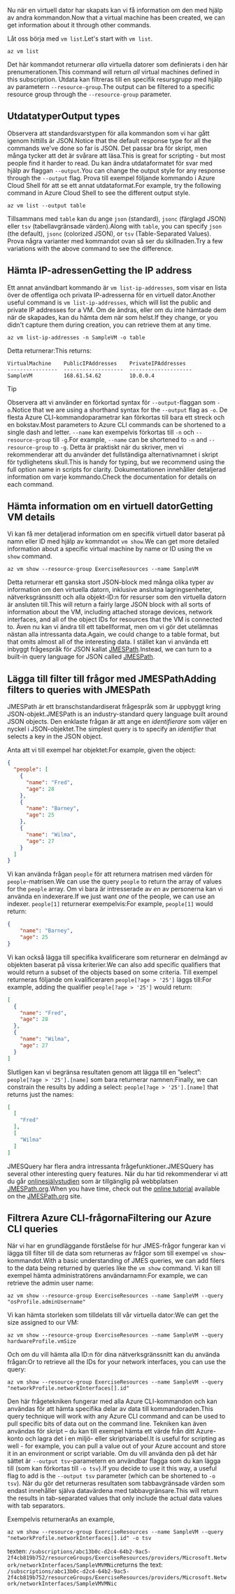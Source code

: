 <span data-ttu-id="5e13f-101">Nu när en virtuell dator har skapats kan vi få information om den med hjälp av andra kommandon.</span><span class="sxs-lookup"><span data-stu-id="5e13f-101">Now that a virtual machine has been created, we can get information about it through other commands.</span></span>

<span data-ttu-id="5e13f-102">Låt oss börja med `vm list`.</span><span class="sxs-lookup"><span data-stu-id="5e13f-102">Let's start with `vm list`.</span></span>

```azurecli
az vm list
```

<span data-ttu-id="5e13f-103">Det här kommandot returnerar _alla_ virtuella datorer som definierats i den här prenumerationen.</span><span class="sxs-lookup"><span data-stu-id="5e13f-103">This command will return _all_ virtual machines defined in this subscription.</span></span> <span data-ttu-id="5e13f-104">Utdata kan filtreras till en specifik resursgrupp med hjälp av parametern `--resource-group`.</span><span class="sxs-lookup"><span data-stu-id="5e13f-104">The output can be filtered to a specific resource group through the `--resource-group` parameter.</span></span> 

## <a name="output-types"></a><span data-ttu-id="5e13f-105">Utdatatyper</span><span class="sxs-lookup"><span data-stu-id="5e13f-105">Output types</span></span>
<span data-ttu-id="5e13f-106">Observera att standardsvarstypen för alla kommandon som vi har gått igenom hittills är JSON.</span><span class="sxs-lookup"><span data-stu-id="5e13f-106">Notice that the default response type for all the commands we've done so far is JSON.</span></span> <span data-ttu-id="5e13f-107">Det passar bra för skript, men många tycker att det är svårare att läsa.</span><span class="sxs-lookup"><span data-stu-id="5e13f-107">This is great for scripting - but most people find it harder to read.</span></span> <span data-ttu-id="5e13f-108">Du kan ändra utdataformatet för svar med hjälp av flaggan `--output`.</span><span class="sxs-lookup"><span data-stu-id="5e13f-108">You can change the output style for any response through the `--output` flag.</span></span> <span data-ttu-id="5e13f-109">Prova till exempel följande kommando i Azure Cloud Shell för att se ett annat utdataformat.</span><span class="sxs-lookup"><span data-stu-id="5e13f-109">For example, try the following command in Azure Cloud Shell to see the different output style.</span></span>

```azurecli
az vm list --output table
```

<span data-ttu-id="5e13f-110">Tillsammans med `table` kan du ange `json` (standard), `jsonc` (färglagd JSON) eller `tsv` (tabellavgränsade värden).</span><span class="sxs-lookup"><span data-stu-id="5e13f-110">Along with `table`, you can specify `json` (the default), `jsonc` (colorized JSON), or `tsv` (Table-Separated Values).</span></span> <span data-ttu-id="5e13f-111">Prova några varianter med kommandot ovan så ser du skillnaden.</span><span class="sxs-lookup"><span data-stu-id="5e13f-111">Try a few variations with the above command to see the difference.</span></span>

## <a name="getting-the-ip-address"></a><span data-ttu-id="5e13f-112">Hämta IP-adressen</span><span class="sxs-lookup"><span data-stu-id="5e13f-112">Getting the IP address</span></span>

<span data-ttu-id="5e13f-113">Ett annat användbart kommando är `vm list-ip-addresses`, som visar en lista över de offentliga och privata IP-adresserna för en virtuell dator.</span><span class="sxs-lookup"><span data-stu-id="5e13f-113">Another useful command is `vm list-ip-addresses`, which will list the public and private IP addresses for a VM.</span></span> <span data-ttu-id="5e13f-114">Om de ändras, eller om du inte hämtade dem när de skapades, kan du hämta dem när som helst.</span><span class="sxs-lookup"><span data-stu-id="5e13f-114">If they change, or you didn't capture them during creation, you can retrieve them at any time.</span></span>

```azurecli
az vm list-ip-addresses -n SampleVM -o table
```

<span data-ttu-id="5e13f-115">Detta returnerar:</span><span class="sxs-lookup"><span data-stu-id="5e13f-115">This returns:</span></span>

```
VirtualMachine    PublicIPAddresses    PrivateIPAddresses
----------------  -------------------  --------------------
SampleVM          168.61.54.62         10.0.0.4
```

> [!TIP]
> <span data-ttu-id="5e13f-116">Observera att vi använder en förkortad syntax för `--output`-flaggan som `-o`.</span><span class="sxs-lookup"><span data-stu-id="5e13f-116">Notice that we are using a shorthand syntax for the `--output` flag as `-o`.</span></span> <span data-ttu-id="5e13f-117">De flesta Azure CLI-kommandoparametrar kan förkortas till bara ett streck och en bokstav.</span><span class="sxs-lookup"><span data-stu-id="5e13f-117">Most parameters to Azure CLI commands can be shortened to a single dash and letter.</span></span> <span data-ttu-id="5e13f-118">`--name` kan exempelvis förkortas till `-n` och `--resource-group` till `-g`.</span><span class="sxs-lookup"><span data-stu-id="5e13f-118">For example, `--name` can be shortened to `-n` and `--resource-group` to `-g`.</span></span> <span data-ttu-id="5e13f-119">Detta är praktiskt när du skriver, men vi rekommenderar att du använder det fullständiga alternativnamnet i skript för tydlighetens skull.</span><span class="sxs-lookup"><span data-stu-id="5e13f-119">This is handy for typing, but we recommend using the full option name in scripts for clarity.</span></span> <span data-ttu-id="5e13f-120">Dokumentationen innehåller detaljerad information om varje kommando.</span><span class="sxs-lookup"><span data-stu-id="5e13f-120">Check the documentation for details on each command.</span></span>

## <a name="getting-vm-details"></a><span data-ttu-id="5e13f-121">Hämta information om en virtuell dator</span><span class="sxs-lookup"><span data-stu-id="5e13f-121">Getting VM details</span></span>

<span data-ttu-id="5e13f-122">Vi kan få mer detaljerad information om en specifik virtuell dator baserat på namn eller ID med hjälp av kommandot `vm show`.</span><span class="sxs-lookup"><span data-stu-id="5e13f-122">We can get more detailed information about a specific virtual machine by name or ID using the `vm show` command.</span></span>

```azurecli
az vm show --resource-group ExerciseResources --name SampleVM
```

<span data-ttu-id="5e13f-123">Detta returnerar ett ganska stort JSON-block med många olika typer av information om den virtuella datorn, inklusive anslutna lagringsenheter, nätverksgränssnitt och alla objekt-ID:n för resurser som den virtuella datorn är ansluten till.</span><span class="sxs-lookup"><span data-stu-id="5e13f-123">This will return a fairly large JSON block with all sorts of information about the VM, including attached storage devices, network interfaces, and all of the object IDs for resources that the VM is connected to.</span></span> <span data-ttu-id="5e13f-124">Även nu kan vi ändra till ett tabellformat, men om vi gör det utelämnas nästan alla intressanta data.</span><span class="sxs-lookup"><span data-stu-id="5e13f-124">Again, we could change to a table format, but that omits almost all of the interesting data.</span></span> <span data-ttu-id="5e13f-125">I stället kan vi använda ett inbyggt frågespråk för JSON kallat [JMESPath](http://jmespath.org/).</span><span class="sxs-lookup"><span data-stu-id="5e13f-125">Instead, we can turn to a built-in query language for JSON called [JMESPath](http://jmespath.org/).</span></span>

## <a name="adding-filters-to-queries-with-jmespath"></a><span data-ttu-id="5e13f-126">Lägga till filter till frågor med JMESPath</span><span class="sxs-lookup"><span data-stu-id="5e13f-126">Adding filters to queries with JMESPath</span></span>

<span data-ttu-id="5e13f-127">JMESPath är ett branschstandardiserat frågespråk som är uppbyggt kring JSON-objekt.</span><span class="sxs-lookup"><span data-stu-id="5e13f-127">JMESPath is an industry-standard query language built around JSON objects.</span></span> <span data-ttu-id="5e13f-128">Den enklaste frågan är att ange en _identifierare_ som väljer en nyckel i JSON-objektet.</span><span class="sxs-lookup"><span data-stu-id="5e13f-128">The simplest query is to specify an _identifier_ that selects a key in the JSON object.</span></span>

<span data-ttu-id="5e13f-129">Anta att vi till exempel har objektet:</span><span class="sxs-lookup"><span data-stu-id="5e13f-129">For example, given the object:</span></span>

```json
{
  "people": [
    {
      "name": "Fred",
      "age": 28
    },
    {
      "name": "Barney",
      "age": 25
    },
    {
      "name": "Wilma",
      "age": 27
    }
  ]
}
```

<span data-ttu-id="5e13f-130">Vi kan använda frågan `people` för att returnera matrisen med värden för `people`-matrisen.</span><span class="sxs-lookup"><span data-stu-id="5e13f-130">We can use the query `people` to return the array of values for the `people` array.</span></span> <span data-ttu-id="5e13f-131">Om vi bara är intresserade av _en_ av personerna kan vi använda en indexerare.</span><span class="sxs-lookup"><span data-stu-id="5e13f-131">If we just want _one_ of the people, we can use an indexer.</span></span> <span data-ttu-id="5e13f-132">`people[1]` returnerar exempelvis:</span><span class="sxs-lookup"><span data-stu-id="5e13f-132">For example, `people[1]` would return:</span></span>

```json
{
    "name": "Barney",
    "age": 25
}
```

<span data-ttu-id="5e13f-133">Vi kan också lägga till specifika kvalificerare som returnerar en delmängd av objekten baserat på vissa kriterier.</span><span class="sxs-lookup"><span data-stu-id="5e13f-133">We can also add specific qualifiers that would return a subset of the objects based on some criteria.</span></span> <span data-ttu-id="5e13f-134">Till exempel returneras följande om kvalificeraren `people[?age > '25']` läggs till:</span><span class="sxs-lookup"><span data-stu-id="5e13f-134">For example, adding the qualifier `people[?age > '25']` would return:</span></span>

```json
[
  {
    "name": "Fred",
    "age": 28
  },
  {
    "name": "Wilma",
    "age": 27
  }
]
```

<span data-ttu-id="5e13f-135">Slutligen kan vi begränsa resultaten genom att lägga till en ”select”: `people[?age > '25'].[name]` som bara returnerar namnen:</span><span class="sxs-lookup"><span data-stu-id="5e13f-135">Finally, we can constrain the results by adding a select: `people[?age > '25'].[name]` that returns just the names:</span></span>

```json
[
  [
    "Fred"
  ],
  [
    "Wilma"
  ]
]
```

<span data-ttu-id="5e13f-136">JMESQuery har flera andra intressanta frågefunktioner.</span><span class="sxs-lookup"><span data-stu-id="5e13f-136">JMESQuery has several other interesting query features.</span></span> <span data-ttu-id="5e13f-137">När du har tid rekommenderar vi att du går [onlinesjälvstudien](http://jmespath.org/tutorial.html) som är tillgänglig på webbplatsen [JMESPath.org](http://jmespath.org/).</span><span class="sxs-lookup"><span data-stu-id="5e13f-137">When you have time, check out the [online tutorial](http://jmespath.org/tutorial.html) available on the [JMESPath.org](http://jmespath.org/) site.</span></span>

## <a name="filtering-our-azure-cli-queries"></a><span data-ttu-id="5e13f-138">Filtrera Azure CLI-frågorna</span><span class="sxs-lookup"><span data-stu-id="5e13f-138">Filtering our Azure CLI queries</span></span>

<span data-ttu-id="5e13f-139">När vi har en grundläggande förståelse för hur JMES-frågor fungerar kan vi lägga till filter till de data som returneras av frågor som till exempel `vm show`-kommandot.</span><span class="sxs-lookup"><span data-stu-id="5e13f-139">With a basic understanding of JMES queries, we can add filers to the data being returned by queries like the `vm show` command.</span></span> <span data-ttu-id="5e13f-140">Vi kan till exempel hämta administratörens användarnamn:</span><span class="sxs-lookup"><span data-stu-id="5e13f-140">For example, we can retrieve the admin user name:</span></span>

```azurecli
az vm show --resource-group ExerciseResources --name SampleVM --query "osProfile.adminUsername"
```

<span data-ttu-id="5e13f-141">Vi kan hämta storleken som tilldelats till vår virtuella dator:</span><span class="sxs-lookup"><span data-stu-id="5e13f-141">We can get the size assigned to our VM:</span></span>

```azurecli
az vm show --resource-group ExerciseResources --name SampleVM --query hardwareProfile.vmSize
```

<span data-ttu-id="5e13f-142">Och om du vill hämta alla ID:n för dina nätverksgränssnitt kan du använda frågan:</span><span class="sxs-lookup"><span data-stu-id="5e13f-142">Or to retrieve all the IDs for your network interfaces, you can use the query:</span></span>

```azurecli
az vm show --resource-group ExerciseResources --name SampleVM --query "networkProfile.networkInterfaces[].id"
```

<span data-ttu-id="5e13f-143">Den här frågetekniken fungerar med alla Azure CLI-kommandon och kan användas för att hämta specifika delar av data till kommandoraden.</span><span class="sxs-lookup"><span data-stu-id="5e13f-143">This query technique will work with any Azure CLI command and can be used to pull specific bits of data out on the command line.</span></span> <span data-ttu-id="5e13f-144">Tekniken kan även användas för skript – du kan till exempel hämta ett värde från ditt Azure-konto och lagra det i en miljö- eller skriptvariabel.</span><span class="sxs-lookup"><span data-stu-id="5e13f-144">It is useful for scripting as well - for example, you can pull a value out of your Azure account and store it in an environment or script variable.</span></span> <span data-ttu-id="5e13f-145">Om du vill använda den på det här sättet är `--output tsv`-parametern en användbar flagga som du kan lägga till (som kan förkortas till `-o tsv`).</span><span class="sxs-lookup"><span data-stu-id="5e13f-145">If you decide to use it this way, a useful flag to add is the `--output tsv` parameter (which can be shortened to `-o tsv`).</span></span> <span data-ttu-id="5e13f-146">När du gör det returneras resultaten som tabbavgränsade värden som endast innehåller själva datavärdena med tabbavgränsare.</span><span class="sxs-lookup"><span data-stu-id="5e13f-146">This will return the results in tab-separated values that only include the actual data values with tab separators.</span></span>

<span data-ttu-id="5e13f-147">Exempelvis returnerar</span><span class="sxs-lookup"><span data-stu-id="5e13f-147">As an example,</span></span>

```azurecli
az vm show --resource-group ExerciseResources --name SampleVM --query "networkProfile.networkInterfaces[].id" -o tsv
```

<span data-ttu-id="5e13f-148">texten: `/subscriptions/abc13b0c-d2c4-64b2-9ac5-2f4cb819b752/resourceGroups/ExerciseResources/providers/Microsoft.Network/networkInterfaces/SampleVMVMNic`</span><span class="sxs-lookup"><span data-stu-id="5e13f-148">returns the text: `/subscriptions/abc13b0c-d2c4-64b2-9ac5-2f4cb819b752/resourceGroups/ExerciseResources/providers/Microsoft.Network/networkInterfaces/SampleVMVMNic`</span></span>

